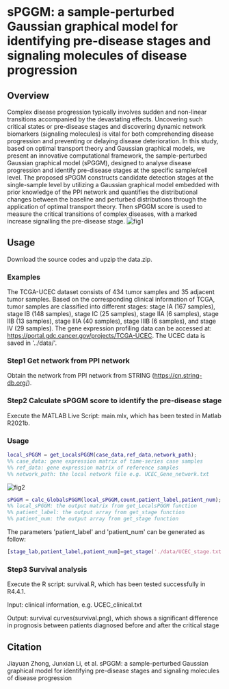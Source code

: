 # sPGGM: a sample-perturbed Gaussian graphical model for identifying pre-disease stages and signaling molecules of disease progression

## Overview
Complex disease progression typically involves sudden and non-linear transitions accompanied by the devastating effects. Uncovering such critical states or pre-disease stages and discovering dynamic network biomarkers (signaling molecules) is vital for both comprehending disease progression and preventing or delaying disease deterioration. In this study, based on optimal transport theory and Gaussian graphical models, we present an innovative computational framework, the sample-perturbed Gaussian graphical model (sPGGM), designed to analyse disease progression and identify pre-disease stages at the specific sample/cell level. The proposed sPGGM constructs candidate detection stages at the single-sample level by utilizing a Gaussian graphical model embedded with prior knowledge of the PPI network and quantifies the distributional changes between the baseline and perturbed distributions through the application of optimal transport theory. Then sPGGM score is used to measure the critical transitions of complex diseases, with a marked increase signalling the pre-disease stage.
![fig1](https://github.com/user-attachments/assets/d94dd6a3-5453-4a3a-aea7-6c1d1591c6ba)


## Usage
Download the source codes and upzip the data.zip.
### Examples
The TCGA-UCEC dataset consists of 434 tumor samples and 35 adjacent tumor samples. Based on the corresponding clinical information of TCGA, tumor samples are classified into different stages:  stage IA (167 samples), stage IB (148 samples), stage IC (25 samples), stage IIA (6 samples), stage IIB (13 samples), stage IIIA (40 samples), stage IIIB (6 samples), and stage IV (29 samples). The gene expression profiling data can be accessed at: https://portal.gdc.cancer.gov/projects/TCGA-UCEC. The UCEC data is saved in '../data/'.

### Step1 Get network from PPI network
Obtain the network from PPI network from STRING (https://cn.string-db.org/).

### Step2 Calculate sPGGM score to identify the pre-disease stage
Execute the MATLAB Live Script: main.mlx, which has been tested in Matlab R2021b.
### Usage
```matlab
local_sPGGM = get_LocalsPGGM(case_data,ref_data,network_path);
%% case_data: gene expression matrix of time-series case samples
%% ref_data: gene expression matrix of reference samples
%% network_path: the local network file e.g. UCEC_Gene_network.txt
```
![fig2](https://github.com/user-attachments/assets/1a674360-76cb-48b2-b701-a635588c2bc5)
```matlab
sPGGM = calc_GlobalsPGGM(local_sPGGM,count,patient_label,patient_num);
%% local_sPGGM: the output matrix from get_LocalsPGGM function
%% patient_label: the output array from get_stage function
%% patient_num: the output array from get_stage function
```
The parameters 'patient_label' and 'patient_num' can be generated as follow:
```matlab
[stage_lab,patient_label,patient_num]=get_stage('./data/UCEC_stage.txt');
```
### Step3 Survival analysis
Execute the R script: survival.R, which has been tested successfully in R4.4.1.

Input: clinical information, e.g. UCEC_clinical.txt

Output: survival curves(survival.png), which shows a significant difference in prognosis between patients diagnosed before and after the critical stage

## Citation
Jiayuan Zhong, Junxian Li, et al. sPGGM: a sample-perturbed Gaussian graphical model for identifying pre-disease stages and signaling molecules of disease progression
